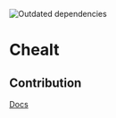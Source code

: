 ![Outdated dependencies](https://github.com/atikenny/chealt/workflows/Outdated%20dependencies/badge.svg)

# Chealt

## Contribution

[Docs](https://github.com/atikenny/chealt/blob/master/docs/contribution)
